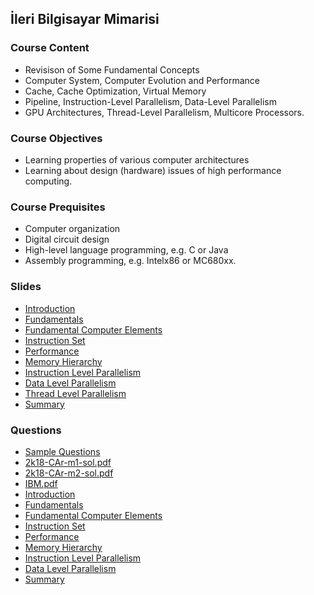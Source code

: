 ## İleri Bilgisayar Mimarisi

### Course Content

- Revisison of Some Fundamental Concepts
- Computer System, Computer Evolution and Performance
- Cache, Cache Optimization, Virtual Memory
- Pipeline, Instruction-Level Parallelism, Data-Level Parallelism
- GPU Architectures, Thread-Level Parallelism, Multicore Processors.

### Course Objectives

- Learning properties of various computer architectures
- Learning about design (hardware) issues of high performance computing.

### Course Prequisites

- Computer organization
- Digital circuit design
- High-level language programming, e.g. C or Java
- Assembly programming, e.g. Intelx86 or MC680xx.

### Slides

- [Introduction](AcA-00-Introduction.pptx.pdf)
- [Fundamentals](AcA-01-Fundamentals.pptx.pdf)
- [Fundamental Computer Elements](AcA-02-FundamentalComputerElements.pptx.pdf)
- [Instruction Set](AcA-03-InstructionSet.pptx.pdf)
- [Performance](AcA-04-Performance.pptx.pdf)
- [Memory Hierarchy](AcA-05-MemoryHierarchy.pptx.pdf)
- [Instruction Level Parallelism](AcA-06-InstructionLevelParallelism.pptx.pdf)
- [Data Level Parallelism](AcA-07-DataLevelParallelism.pptx.pdf)
- [Thread Level Parallelism](AcA-08-TreadLevelParallelism.pptx.pdf)
- [Summary](AcA_sum.pptx.pdf)

### Questions

- [Sample Questions](sorular/Ornek_Sorular.pdf)
- [2k18-CAr-m1-sol.pdf](sorular/2k18-CAr-m1-sol.pdf)
- [2k18-CAr-m2-sol.pdf](sorular/2k18-CAr-m2-sol.pdf)
- [IBM.pdf](sorular/IBM.pdf)
- [Introduction](sorular/AcA_x-1.ppt.pdf)
- [Fundamentals](sorular/AcA_x-2.ppt.pdf)
- [Fundamental Computer Elements](sorular/AcA_x-3.ppt.pdf)
- [Instruction Set](sorular/AcA_x-5.ppt.pdf)
- [Performance](sorular/AcA_x-6.ppt.pdf)
- [Memory Hierarchy](sorular/AcA_x-7.pptx.pdf)
- [Instruction Level Parallelism](sorular/AcA_x-8.pptx.pdf)
- [Data Level Parallelism](sorular/AcA_x-4.ppt.pdf)
- [Summary](sorular/AcA_sum.pptx.pdf)
